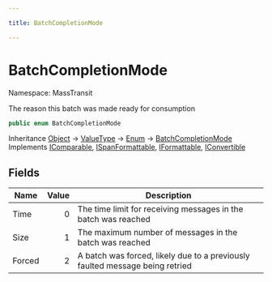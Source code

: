 ```yaml
---

title: BatchCompletionMode

---
```


# BatchCompletionMode

Namespace: MassTransit

The reason this batch was made ready for consumption

```csharp
public enum BatchCompletionMode
```

Inheritance [Object](https://learn.microsoft.com/en-us/dotnet/api/system.object) → [ValueType](https://learn.microsoft.com/en-us/dotnet/api/system.valuetype) → [Enum](https://learn.microsoft.com/en-us/dotnet/api/system.enum) → [BatchCompletionMode](../masstransit/batchcompletionmode)<br/>
Implements [IComparable](https://learn.microsoft.com/en-us/dotnet/api/system.icomparable), [ISpanFormattable](https://learn.microsoft.com/en-us/dotnet/api/system.ispanformattable), [IFormattable](https://learn.microsoft.com/en-us/dotnet/api/system.iformattable), [IConvertible](https://learn.microsoft.com/en-us/dotnet/api/system.iconvertible)

## Fields

| Name | Value | Description |
| --- | --: | --- |
| Time | 0 | The time limit for receiving messages in the batch was reached |
| Size | 1 | The maximum number of messages in the batch was reached |
| Forced | 2 | A batch was forced, likely due to a previously faulted message being retried |
